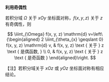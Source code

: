 <div style="float: left; width: 64%; padding: 1%;">

**利用奇偶性**

若积分域 $\Omega$ 关于 $x O y$ 坐标面对称，$f(x, y, z)$ 关于 $z$ 有奇偶性，则

$$
\iiint_{\Omega} f(x, y, z) \mathrm{d} v=\left\{\begin{aligned}
2 \iiint_{\theta_{x} \geqslant 0} f(x, y, z) \mathrm{d} v, & f(x, y, z) \text { 关于 } z \text { 是偶函数, } \\
0, & f(x, y, z) \text { 关于 } z \text { 是奇函数 }
\end{aligned}\right.
$$

【注】若积分域关于 $x O z$ 或 $y O z$ 坐标面对称有相应结论。

</div>
<div style="float: right; width: 26%; padding: 1%;">

</div>
<div style="clear: both;"></div>

